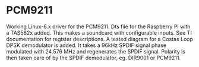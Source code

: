 # PCM9211

Working Linux-6.x driver for the PCM9211. Dts file for the Raspberry Pi with a TAS582x added. This makes a soundcard with configurable inputs. See TI documentation for register descriptions.
A tested diagram for a Costas Loop DPSK demodulator is added. It takes a 96kHz SPDIF signal phase modulated with 24.576 MHz and regenerates the SPDIF signal. Polarity is then taken care of by the SPDIF demodulator, eg. DIR9001 or PCM9211.
